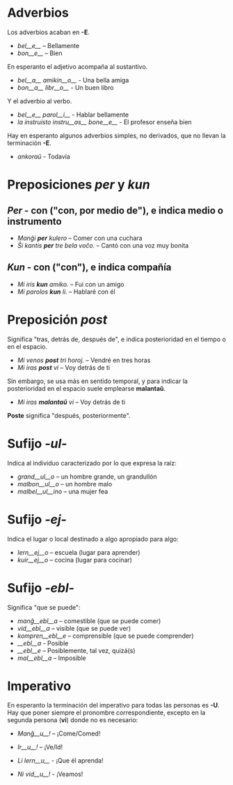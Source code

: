 # Adverbios

Los adverbios acaban en __-E__.

- *bel__e__*   – Bellamente
- *bon__e__*   – Bien

En esperanto el adjetivo acompaña al sustantivo.
- *bel__a__ amikin__o__* - Una bella amiga
- *bon__a__ libr__o__* - Un buen libro

Y el adverbio al verbo.
- *bel__e__ parol__i__* - Hablar bellamente
- *la instruisto instru__as__ bone__e__* - El profesor enseña bien

Hay en esperanto algunos adverbios simples, no derivados, que no llevan la terminación __-E__.
- *ankoraŭ* - Todavía

# Preposiciones *per* y *kun*

## *Per* - con ("con, por medio de"), e indica medio o instrumento
- *Manĝi __per__ kulero* – Comer con una cuchara
- *Ŝi kantis __per__ tre bela voĉo.* – Cantó con una voz muy bonita
 
## *Kun* - con ("con"), e indica compañía        
- *Mi iris __kun__ amiko.*    	 – Fui con un amigo
- *Mi parolos __kun__ li.*       – Hablaré con él

# Preposición *post*

Significa "tras, detrás de, después de", e indica posterioridad en el tiempo o en el espacio.

- *Mi venos __post__ tri horoj.*   – Vendré en tres horas
- *Mi iras __post__ vi* – Voy detrás de ti

Sin embargo, se usa más en sentido temporal, y para indicar la posterioridad en el espacio suele emplearse __malantaŭ__.

- *Mi iras __malantaŭ__ vi* – Voy detrás de ti

__Poste__ significa "después, posteriormente".
 
# Sufijo *-ul-*

Indica al individuo caracterizado por lo que expresa la raíz:

- *grand__ul__o*	– un hombre grande, un grandullón
- *malbon__ul__o*	– un hombre malo
- *malbel__ul__ino*	– una mujer fea

# Sufijo *-ej-*

Indica el lugar o local destinado a algo apropiado para algo:

- *lern__ej__o*  – escuela (lugar para aprender)
- *kuir__ej__o*  – cocina (lugar para cocinar)

# Sufijo *-ebl-*

Significa "que se puede":

- *manĝ__ebl__a*    – comestible (que se puede comer)
- *vid__ebl__a*     – visible (que se puede ver)
- *kompren__ebl__e* – comprensible (que se puede comprender)
- *__ebl__a*        - Posible
- *__ebl__e*        – Posiblemente, tal vez, quizá(s)
- *mal__ebl__a*     – Imposible

# Imperativo

En esperanto la terminación del imperativo para todas las personas es __-U__. Hay que poner siempre el pronombre correspondiente, excepto en la segunda persona (__vi__) donde no es necesario:

- *Manĝ__u__!*   – ¡Come/Comed!
- *Ir__u__!*     – ¡Ve/Id!

- *Li lern__u__* - ¡Que él aprenda!
- *Ni vid__u__!* - ¡Veamos!
